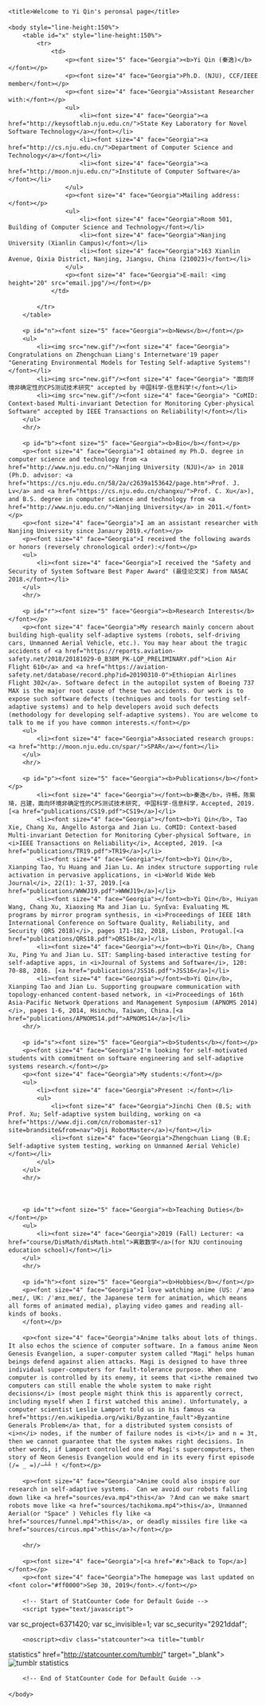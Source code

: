 <html>
    
    <title>Welcome to Yi Qin's peronsal page</title>
	
	<body style="line-height:150%">
		<table id="x" style="line-height:150%">
			<tr>
				<td>
					<p><font size="5" face="Georgia"><b>Yi Qin (秦逸)</b></font></p>
					<p><font size="4" face="Georgia">Ph.D. (NJU), CCF/IEEE member</font></p>
					<p><font size="4" face="Georgia">Assistant Researcher with:</font></p>
					<ul>
						<li><font size="4" face="Georgia"><a href="http://keysoftlab.nju.edu.cn/">State Key Laboratory for Novel Software Technology</a></font></li>
						<li><font size="4" face="Georgia"><a href="http://cs.nju.edu.cn/">Department of Computer Science and Technology</a></font></li>
						<li><font size="4" face="Georgia"><a href="http://moon.nju.edu.cn/">Institute of Computer Software</a></font></li>
					</ul>
					<p><font size="4" face="Georgia">Mailing address:</font></p>
					<ul>
						<li><font size="4" face="Georgia">Room 501, Building of Computer Science and Technology</font></li>
						<li><font size="4" face="Georgia">Nanjing University (Xianlin Campus)</font></li>
						<li><font size="4" face="Georgia">163 Xianlin Avenue, Qixia District, Nanjing, Jiangsu, China (210023)</font></li>
					</ul>
					<p><font size="4" face="Georgia">E-mail: <img height="20" src="email.jpg"/></font></p>
				</td>

			</tr>
		</table>

		<p id="n"><font size="5" face="Georgia"><b>News</b></font></p>
		<ul>
			<li><img src="new.gif"/><font size="4" face="Georgia"> Congratulations on Zhengchuan Liang's Internetware'19 paper "Generating Environmental Models for Testing Self-adaptive Systems"!</font></li>
			<li><img src="new.gif"/><font size="4" face="Georgia"> "面向环境非确定性的CPS测试技术研究" accepted by 中国科学-信息科学!</font></li>
			<li><img src="new.gif"/><font size="4" face="Georgia"> "CoMID: Context-based Multi-invariant Detection for Monitoring Cyber-physical Software" accepted by IEEE Transactions on Reliability!</font></li>
		</ul>
		<hr/>

		<p id="b"><font size="5" face="Georgia"><b>Bio</b></font></p>
		<p><font size="4" face="Georgia">I obtained my Ph.D. degree in computer science and technology from <a href="http://www.nju.edu.cn/">Nanjing University (NJU)</a> in 2018 (Ph.D. advisor: <a href="https://cs.nju.edu.cn/58/2a/c2639a153642/page.htm">Prof. J. Lv</a> and <a href="https://cs.nju.edu.cn/changxu/">Prof. C. Xu</a>), and B.S. degree in computer science and technology from <a href="http://www.nju.edu.cn/">Nanjing University</a> in 2011.</font></p>
		<p><font size="4" face="Georgia">I am an assistant researcher with Nanjing University since Janaury 2019.</font></p>
		<p><font size="4" face="Georgia">I received the following awards or honors (reversely chronological order):</font></p>
		<ul>
			<li><font size="4" face="Georgia">I received the "Safety and Security of System Software Best Paper Award" (最佳论文奖) from NASAC 2018.</font></li>
		</ul>
		<hr/>

		<p id="r"><font size="5" face="Georgia"><b>Research Interests</b></font></p>
		<p><font size="4" face="Georgia">My research mainly concern about building high-quality self-adaptive systems (robots, self-driving cars, Unmanned Aerial Vehicle, etc.). You may hear about the tragic accidents of <a href="https://reports.aviation-safety.net/2018/20181029-0_B38M_PK-LQP_PRELIMINARY.pdf">Lion Air Flight 610</a> and <a href="https://aviation-safety.net/database/record.php?id=20190310-0">Ethiopian Airlines Flight 302</a>. Software defect in the autopilot system of Boeing 737 MAX is the major root cause of these two accidents. Our work is to expose such software defects (techniques and tools for testing self-adaptive systems) and to help developers avoid such defects (methodology for developing self-adaptive systems). You are welcome to talk to me if you have common interests.</font></p>
		<ul>
			<li><font size="4" face="Georgia">Associated research groups: <a href="http://moon.nju.edu.cn/spar/">SPAR</a></font></li>
		</ul>
		<hr/>
		
		<p id="p"><font size="5" face="Georgia"><b>Publications</b></font></p>
			<li><font size="4" face="Georgia"></font><b>秦逸</b>，许畅，陈紫琦，吕建，面向环境非确定性的CPS测试技术研究, 中国科学-信息科学，Accepted, 2019.[<a href="publications/CS19.pdf">CS19</a>]</li>
			<li><font size="4" face="Georgia"></font><b>Yi Qin</b>, Tao Xie, Chang Xu, Angello Astorga and Jian Lu. CoMID: Context-based Multi-invariant Detection for Monitoring Cyber-physical Software, in <i>IEEE Transactions on Reliability</i>, Accepted, 2019. [<a href="publications/TR19.pdf">TR19</a>]</li>
			<li><font size="4" face="Georgia"></font><b>Yi Qin</b>, Xianping Tao, Yu Huang and Jian Lu. An index structure supporting rule activation in pervasive applications, in <i>World Wide Web Journal</i>, 22(1): 1-37, 2019.[<a href="publications/WWWJ19.pdf">WWWJ19</a>]</li>
			<li><font size="4" face="Georgia"></font><b>Yi Qin</b>, Huiyan Wang, Chang Xu, Xiaoxing Ma and Jian Lu. SynEva: Evaluating ML programs by mirror program synthesis, in <i>Proceedings of IEEE 18th International Conference on Software Quality, Reliability, and Security (QRS 2018)</i>, pages 171-182, 2018, Lisbon, Protugal.[<a href="publications/QRS18.pdf">QRS18</a>]</li>
			<li><font size="4" face="Georgia"></font><b>Yi Qin</b>, Chang Xu, Ping Yu and Jian Lu. SIT: Sampling-based interactive testing for self-adaptive apps, in <i>Journal of Systems and Software</i>, 120: 70-88, 2016. [<a href="publications/JSS16.pdf">JSS16</a>]</li>
			<li><font size="4" face="Georgia"></font><b>Yi Qin</b>, Xianping Tao and Jian Lu. Supporting groupware communication with topology-enhanced content-based network, in <i>Proceedings of 16th Asia-Pacific Network Operations and Management Symposium (APNOMS 2014)</i>, pages 1-6, 2014, Hsinchu, Taiwan, China.[<a href="publications/APNOMS14.pdf">APNOMS14</a>]</li>
		<hr/>
		
		<p id="s"><font size="5" face="Georgia"><b>Students</b></font></p>
		<p><font size="4" face="Georgia">I'm looking for self-motivated students with commitment on software engineering and self-adaptive systems research.</font></p>
		<p><font size="4" face="Georgia">My students:</font></p>
		<ul>
			<li><font size="4" face="Georgia">Present :</font></li>
			<ul>
				<li><font size="4" face="Georgia">Jinchi Chen (B.S; with Prof. Xu; Self-adaptive system building, working on <a href="https://www.dji.com/cn/robomaster-s1?site=brandsite&from=nav">Dji RobotMaster</a>)</font></li>
				<li><font size="4" face="Georgia">Zhengchuan Liang (B.E; Self-adaptive system testing, working on Unmanned Aerial Vehicle)</font></li>
			</ul>
		</ul>
		<hr/>

		

		<p id="t"><font size="5" face="Georgia"><b>Teaching Duties</b></font></p>
		<ul>
			<li><font size="4" face="Georgia">2019 (Fall) Lecturer: <a href="course/DisMath/disMath.html">离散数学</a>(for NJU continouing education school)</font></li>
		</ul>
		<hr/>

		<p id="h"><font size="5" face="Georgia"><b>Hobbies</b></font></p>
		<p><font size="4" face="Georgia">I love watching anime (US: /ˈænəˌmeɪ/, UK: /ˈænɪˌmeɪ/, the Japanese term for animation, which means all forms of animated media), playing video games and reading all-kinds of books. 
		</font></p>
		
		<p><font size="4" face="Georgia">Anime talks about lots of things. It also echos the science of computer software. In a famous anime Neon Genesis Evangelion, a super-computer system called "Magi" helps human beings defend against alien attacks. Magi is designed to have three individual super-computers for fault-tolerance purpose. When one computer is controlled by its enemy, it seems that <i>the remained two computers can still enable the whole system to make right decisions</i> (most people might think this is apparently correct, including myself when I first watched this anime). Unfortunately, a computer scientist Leslie Lamport told us in his famous <a href="https://en.wikipedia.org/wiki/Byzantine_fault">Byzantine Generals Problem</a> that, for a distributed system consists of <i>n</i> nodes, if the number of failure nodes is <i>t</i> and n = 3t, then we cannot guarantee that the system makes right decisions. In other words, if Lamport controlled one of Magi's supercomputers, then story of Neon Genesis Evangelion would end in its every first episode (/= _ =)/~┴┴ ! </font></p>
		
		<p><font size="4" face="Georgia">Anime could also inspire our research in self-adaptive systems.  Can we avoid our robots falling down like <a href="sources/eva.mp4">this</a> ？And can we make smart robots move like <a href="sources/tachikoma.mp4">this</a>, Unmanned Aerial(or "Space" ) Vehicles fly like <a href="sources/funnel.mp4">this</a>, or deadly missiles fire like <a href="sources/circus.mp4">this</a>?</font></p> 

		<hr/>

		<p><font size="4" face="Georgia">[<a href="#x">Back to Top</a>]</font></p>
		<p><font size="4" face="Georgia">The homepage was last updated on <font color="#ff0000">Sep 30, 2019</font>.</font></p>

		<!-- Start of StatCounter Code for Default Guide -->
		<script type="text/javascript">
var sc_project=6371420; 
var sc_invisible=1; 
var sc_security="2921ddaf"; 
</script>
		<script type="text/javascript"
src="http://www.statcounter.com/counter/counter.js"></script>

		<noscript><div class="statcounter"><a title="tumblr
statistics" href="http://statcounter.com/tumblr/"
target="_blank"><img class="statcounter"
src="http://c.statcounter.com/6371420/0/2921ddaf/1/"
alt="tumblr statistics"></a></div></noscript>

		<!-- End of StatCounter Code for Default Guide -->

	</body>

</html>
